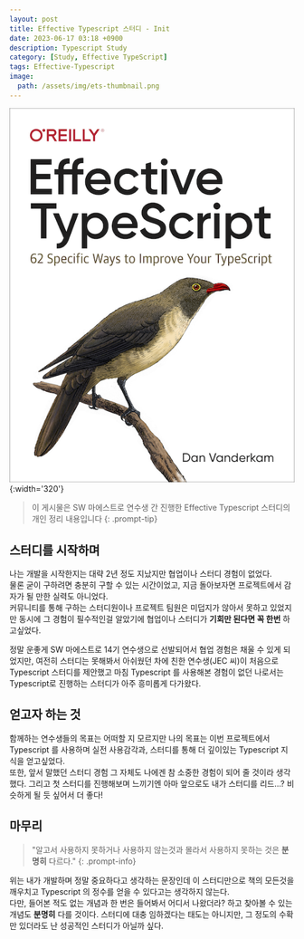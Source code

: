 ```yaml
---
layout: post
title: Effective Typescript 스터디 - Init
date: 2023-06-17 03:18 +0900
description: Typescript Study
category: [Study, Effective TypeScript]
tags: Effective-Typescript
image:
  path: /assets/img/ets-thumbnail.png
---
```


![DesktopView](/assets/img/ets.png){:width='320'}

> 이 게시물은 SW 마에스트로 연수생 간 진행한 Effective Typescript 스터디의 개인 정리 내용입니다
{: .prompt-tip}

## 스터디를 시작하며
나는 개발을 시작한지는 대략 2년 정도 지났지만 협업이나 스터디 경험이 없었다.     
물론 굳이 구하려면 충분히 구할 수 있는 시간이었고, 지금 돌아보자면 프로젝트에서 감자가 될 만한 실력도 아니었다.       
커뮤니티를 통해 구하는 스터디원이나 프로젝트 팀원은 미덥지가 않아서 못하고 있었지만 동시에 그 경험이 필수적인걸 알았기에 협업이나 스터디가 **기회만 된다면 꼭 한번** 하고싶었다.

정말 운좋게 SW 마에스트로 14기 연수생으로 선발되어서 협업 경험은 채울 수 있게 되었지만, 여전히 스터디는 못해봐서 아쉬웠던 차에 친한 연수생(JEC 씨)이 처음으로 Typescript 스터디를 제안했고
마침 Typescript 를 사용해본 경험이 없던 나로서는 Typescript로 진행하는 스터디가 아주 흥미롭게 다가왔다.

## 얻고자 하는 것
함께하는 연수생들의 목표는 어떠할 지 모르지만 나의 목표는 이번 프로젝트에서 Typescript 를 사용하며 실전 사용감각과, 스터디를 통해 더 깊이있는 Typescript 지식을 얻고싶었다.     
또한, 앞서 말했던 스터디 경험 그 자체도 나에겐 참 소중한 경험이 되어 줄 것이라 생각했다. 그리고 첫 스터디를 진행해보며 느끼기엔 아마 앞으로도 내가 스터디를 리드...? 비슷하게 될 듯 싶어서 더 좋다! 

## 마무리
> "알고서 사용하지 못하거나 사용하지 않는것과 몰라서 사용하지 못하는 것은 **분명히** 다르다." 
{: .prompt-info}

위는 내가 개발하며 정말 중요하다고 생각하는 문장인데 이 스터디만으로 책의 모든것을 깨우치고 Typescript 의 정수를 얻을 수 있다고는 생각하지 않는다.      
다만, 들어본 적도 없는 개념과 한 번은 들어봐서 어디서 나왔더라? 하고 찾아볼 수 있는 개념도 **분명히** 다를 것이다.
스터디에 대충 임하겠다는 태도는 아니지만, 그 정도의 수확만 있더라도 난 성공적인 스터디가 아닐까 싶다.
